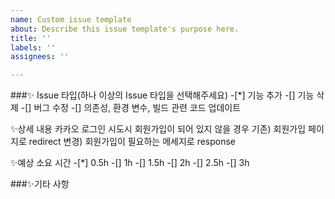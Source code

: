 ```yaml
---
name: Custom issue template
about: Describe this issue template's purpose here.
title: ''
labels: ''
assignees: ''

---
```


###✨ Issue 타입(하나 이상의 Issue 타입을 선택해주세요)
-[*] 기능 추가
-[] 기능 삭제
-[] 버그 수정
-[] 의존성, 환경 변수, 빌드 관련 코드 업데이트

✨상세 내용
카카오 로그인 시도시 회원가입이 되어 있지 않을 경우
기존) 회원가입 페이지로 redirect
변경) 회원가입이 필요하는 메세지로 response

✨예상 소요 시간
-[*] 0.5h
-[] 1h
-[] 1.5h
-[] 2h
-[] 2.5h
-[] 3h

###✨기타 사항
